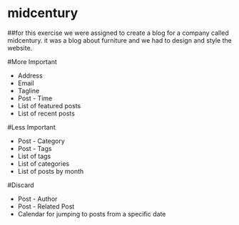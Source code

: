 midcentury
==========

##for this exercise we were assigned to create a blog for a company called midcentury. it was a blog about furniture and we had to design and style the website.

#More Important
* Address
* Email
* Tagline
* Post - Time
* List of featured posts
* List of recent posts

#Less Important
* Post - Category
* Post - Tags
* List of tags
* List of categories
* List of posts by month

#Discard
* Post - Author
* Post - Related Post
* Calendar for jumping to posts from a specific date
